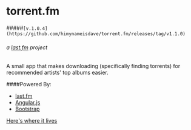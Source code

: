 torrent.fm 
==========
#####`[v.1.0.4](https://github.com/himynameisdave/torrent.fm/releases/tag/v1.1.0)`

###### a [last.fm](http://last.fm) project 



A small app that makes downloading (specifically finding torrents) for recommended artists' top albums easier. 

####Powered By:

- [last.fm](http://last.fm)
- [Angular.js](http://angularjs.org)
- [Bootstrap](http://getbootstrap.com)


[Here's where it lives](http://himynameisdave.github.io/torrent.fm)
